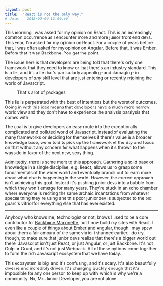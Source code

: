 ```yaml
---
layout: post
title:  "React is not the only way."
# date:   2013-05-06 12:00:00
---
```


This morning I was asked for my opinion on React. This is an increasingly common occurrence as I encounter more and more junior front end devs. This year, I'm asked for my opinion on React. For a couple of years before that, I was often asked for my opinion on Angular. Before that, it was Ember. Before that it was Backbone. You get the point.

The issue here is that developers are being told that there's only one framework that they need to know or that there's an industry standard. This is a lie, and it's a lie that's particularly appealing - and damaging - to developers of *any* skill level that are just entering or recently rejoining the world of Javascript.

<figure class="full-width">
  <img src="https://trezy.sh/5IOaa.png" alt="">

  <figcaption>That's a lot of packages.</figcaption>
</figure>

This lie is perpetrated with the best of intentions but the worst of outcomes. Going in with this idea means that developers have a much more narrow world view and they don't have to experience the analysis paralysis that comes with 

The goal is to give developers an easy route into the exceptionally complicated and polluted world of Javascript. Instead of evaluating the many frameworks or deciding for themselves if there's value in a broader knowledge base, we're told to pick up the framework of the day and focus on that without any concern for what happens when it's thrown to the wayside in favor of the next new, sexy thing.

Admittedly, there is some merit to this approach. Gathering a solid base of knowledge in a single discipline, e.g. React, allows us to grasp some fundamentals of the wider world and eventually branch out to learn more about what else is happening in the world. However, the current approach isn't achieving this goal. Instead it's pushing junior devs into a bubble from which they won't emerge for many years. They're stuck in an echo chamber where everyone is reciting the same archaic incantations from whatever special thing they're using and this poor junior dev is subjected to the old guard's vitriol for everything else that has ever existed.

---

Anybody who knows me, technologist or not, knows I used to be a core contributor for [Backbone.Marionette](https://marionettejs.com), but I now build my sites with React. I even like a couple of things about Ember and Angular, though I may spew about them a fair amount of the same vitriol I shunned earlier. I do try, though, to make sure that junior devs realize that there's a bigger world out there. Javascript isn't just React, or just Angular, or just Backbone. It's not Gulp or Grunt, and it's not just Webpack. All of these options come together to form the rich Javascript ecosystem that we have today. 

This ecosystem is big, and it's confusing, and it's scary. It's also beautifully diverse and incredibly driven. It's changing quickly enough that it's impossible for any one person to keep up with, which is why we're a community. No, Mr. Junior Developer, you are not alone.
